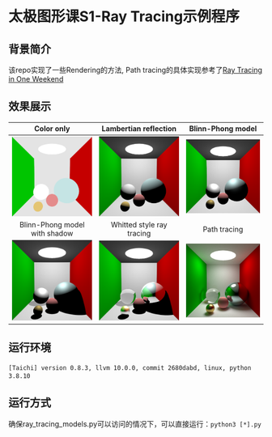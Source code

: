 # 太极图形课S1-Ray Tracing示例程序

## 背景简介
该repo实现了一些Rendering的方法, Path tracing的具体实现参考了[Ray Tracing in One Weekend](https://raytracing.github.io/)


## 效果展示
|Color only |Lambertian reflection | Blinn-Phong model |
|:-------------------------:|:-------------------------:|:-------------------------:|
|<img src="./img/color_only.png" width="200"> | <img src="./img/lambertian.png" width="200"> |<img src="./img/b_p.png" width="200"> |
|Blinn-Phong model with shadow| Whitted style ray tracing|Path tracing|
|<img src="./img/b_p_with_shadow.png" width="200">|<img src="./img/whitted_style.png" width="200">|<img src="./img/path_tracing_black_background.png" width="200">|


## 运行环境

```
[Taichi] version 0.8.3, llvm 10.0.0, commit 2680dabd, linux, python 3.8.10
```

## 运行方式
确保ray_tracing_models.py可以访问的情况下，可以直接运行：`python3 [*].py`

